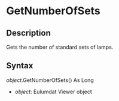 # GetNumberOfSets 

## Description 

Gets the number of standard sets of lamps.

## Syntax 

*object*.GetNumberOfSets\(\) As Long

- *object*: Eulumdat Viewer object



